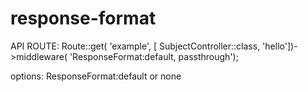 # response-format
API ROUTE:
Route::get( 'example', [ SubjectController::class, 'hello'])->middleware( 'ResponseFormat:default, passthrough');

options:
ResponseFormat:default or none 
